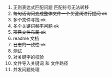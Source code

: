 1. 正则表达式匹配问题 匹配符号无法转移
2. ~~每句话询问变成整体文件一个关键词进行提问 ok~~
3. ~~多个文件寻找 ok~~
4. ~~多个关键词频率问题 ok~~
5. ~~项目文件布局 ok~~
6. readme 文档
7. ~~日志的一致性 ok~~
8. 测试
9. 对关键字的校验
10. 文件导入关键词 和 文件路径
11. 并发问题处理
